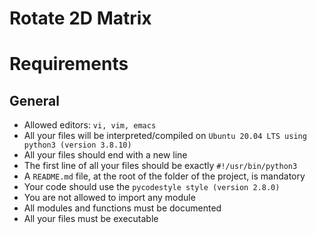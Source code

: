 # Rotate 2D Matrix

# Requirements
## General
* Allowed editors: ``vi, vim, emacs``
* All your files will be interpreted/compiled on ``Ubuntu 20.04 LTS using python3 (version 3.8.10)``
* All your files should end with a new line
* The first line of all your files should be exactly ``#!/usr/bin/python3``
* A ``README.md`` file, at the root of the folder of the project, is mandatory
* Your code should use the ``pycodestyle style (version 2.8.0)``
* You are not allowed to import any module
* All modules and functions must be documented
* All your files must be executable

